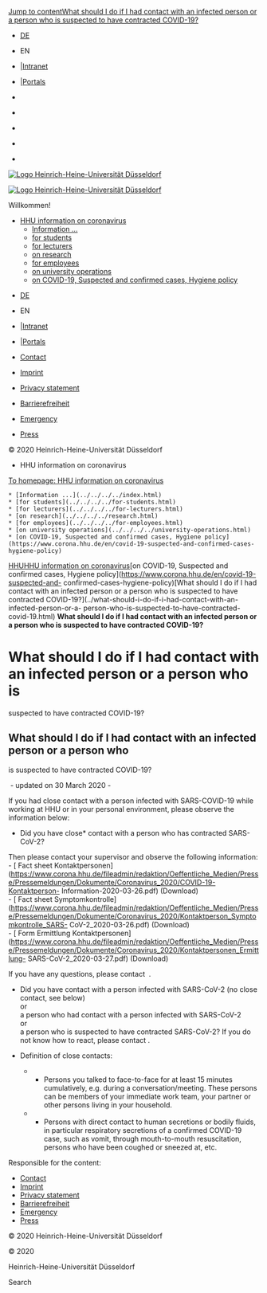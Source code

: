 [Jump to content](what-should.html#content)[What should I do if I had contact
with an infected person or a person who is suspected to have contracted
COVID-19?](what-should.html#c438776)

  * [ DE](../../../../../zu-covid-19-verdachts-und-kontaktfaellen/covid-19-sitemap/corona-19-inhalte/kontakt-mit-infizierten-verdachtsfaellen/kontakt-mit-infizierten-verdachtsfaellen.html)
  * EN
  * |[Intranet](https://www.mitarbeiter.hhu.de/ "Intranet")
  * |[Portals](https://portale.uni-duesseldorf.de "Portals")

  * [](https://www.facebook.com/HHU.de/ "Facebook")
  * [](https://www.linkedin.com/school/heinrich-heine-universitat-dusseldorf/ "LinkedIn")
  * [](https://www.youtube.com/channel/UCz78Aka2Ukfo2S5KfXApTiw "YouTube")
  * [](https://twitter.com/HHU_de "Twitter")
  * [](https://www.instagram.com/hhu_de/ "Instagram")

[![Logo Heinrich-Heine-Universität
Düsseldorf](https://www.corona.hhu.de/typo3conf/ext/wiminno/Resources/Public/img/hhu_logo.png)](https://www.hhu.de/en/)

[![Logo Heinrich-Heine-Universität
Düsseldorf](https://www.corona.hhu.de/typo3conf/ext/wiminno/Resources/Public/img/hhu_logo_mobil.png)](https://www.hhu.de)

Willkommen!

  * [HHU information on coronavirus](../../../../index.html)
    * [Information ...](../../../../index.html)
    * [for students](../../../../for-students.html)
    * [for lecturers](../../../../for-lecturers.html)
    * [on research](../../../../research.html)
    * [for employees](../../../../for-employees.html)
    * [on university operations](../../../../university-operations.html)
    * [on COVID-19, Suspected and confirmed cases, Hygiene policy](https://www.corona.hhu.de/en/covid-19-suspected-and-confirmed-cases-hygiene-policy)

[](https://www.facebook.com/HHU.de/ "Facebook")
[](https://www.linkedin.com/school/heinrich-heine-universitat-dusseldorf/
"LinkedIn") [](https://www.youtube.com/channel/UCz78Aka2Ukfo2S5KfXApTiw
"YouTube") [](https://twitter.com/HHU_de "Twitter")
[](https://www.instagram.com/hhu_de/ "Instagram")

  * [ DE](../../../../../zu-covid-19-verdachts-und-kontaktfaellen/covid-19-sitemap/corona-19-inhalte/kontakt-mit-infizierten-verdachtsfaellen/kontakt-mit-infizierten-verdachtsfaellen.html)
  * EN
  * |[Intranet](https://www.mitarbeiter.hhu.de/ "Intranet")
  * |[Portals](https://portale.uni-duesseldorf.de "Portals")

  * [Contact](https://www.hhu.de/en/about-hhu/contact-and-services)
  * [Imprint](https://www.hhu.de/en/imprint)
  * [Privacy statement](https://www.hhu.de/datenschutzerklaerung)
  * [Barrierefreiheit](https://www.hhu.de/en/erklaerung-zur-barrierefreiheit)
  * [Emergency](https://www.hhu.de/en/emergency-1)
  * [ Press](https://www.hhu.de/en/about-hhu/press-and-marketing/press-contact-persons)

© 2020 Heinrich-Heine-Universität Düsseldorf

  * HHU information on coronavirus

[To homepage: HHU information on coronavirus](../../../../index.html)

    * [Information ...](../../../../index.html)
    * [for students](../../../../for-students.html)
    * [for lecturers](../../../../for-lecturers.html)
    * [on research](../../../../research.html)
    * [for employees](../../../../for-employees.html)
    * [on university operations](../../../../university-operations.html)
    * [on COVID-19, Suspected and confirmed cases, Hygiene policy](https://www.corona.hhu.de/en/covid-19-suspected-and-confirmed-cases-hygiene-policy)

[HHU](https://www.hhu.de/en/)[HHU information on
coronavirus](../../../../index.html)[on COVID-19, Suspected and confirmed
cases, Hygiene policy](https://www.corona.hhu.de/en/covid-19-suspected-and-
confirmed-cases-hygiene-policy)[What should I do if I had contact with an
infected person or a person who is suspected to have contracted
COVID-19?](../what-should-i-do-if-i-had-contact-with-an-infected-person-or-a-
person-who-is-suspected-to-have-contracted-covid-19.html) **What should I do
if I had contact with an infected person or a person who is suspected to have
contracted COVID-19?**

# What should I do if I had contact with an infected person or a person who is
suspected to have contracted COVID-19?

## What should I do if I had contact with an infected person or a person who
is suspected to have contracted COVID-19?

 \- updated on 30 March 2020 -

If you had close contact with a person infected with SARS-COVID-19 while
working at HHU or in your personal environment, please observe the information
below:

  * Did you have close* contact with a person who has contracted SARS-CoV-2?   
  
Then please contact your supervisor and observe the following information:  
\- [ Fact sheet
Kontaktpersonen](https://www.corona.hhu.de/fileadmin/redaktion/Oeffentliche_Medien/Presse/Pressemeldungen/Dokumente/Coronavirus_2020/COVID-19-Kontaktperson-
Information-2020-03-26.pdf) (Download)  
\- [ Fact sheet
Symptomkontrolle](https://www.corona.hhu.de/fileadmin/redaktion/Oeffentliche_Medien/Presse/Pressemeldungen/Dokumente/Coronavirus_2020/Kontaktperson_Symptomkontrolle_SARS-
CoV-2_2020-03-26.pdf) (Download)  
\- [ Form Ermittlung
Kontaktpersonen](https://www.corona.hhu.de/fileadmin/redaktion/Oeffentliche_Medien/Presse/Pressemeldungen/Dokumente/Coronavirus_2020/Kontaktpersonen_Ermittlung-
SARS-CoV-2_2020-03-27.pdf) (Download)  
  
If you have any questions, please contact  .  


  * Did you have contact with a person infected with SARS-CoV-2 (no close contact, see below)  
or  
a person who had contact with a person infected with SARS-CoV-2   
or   
a person who is suspected to have contracted SARS-CoV-2? If you do not know
how to react, please contact .

* Definition of close contacts: 

  * * Persons you talked to face-to-face for at least 15 minutes cumulatively, e.g. during a conversation/meeting. These persons can be members of your immediate work team, your partner or other persons living in your household.

  * * Persons with direct contact to human secretions or bodily fluids, in particular respiratory secretions of a confirmed COVID-19 case, such as vomit, through mouth-to-mouth resuscitation, persons who have been coughed or sneezed at, etc.

Responsible for the content:

  * [Contact](https://www.hhu.de/en/about-hhu/contact-and-services)
  * [Imprint](https://www.hhu.de/en/imprint)
  * [Privacy statement](https://www.hhu.de/datenschutzerklaerung)
  * [Barrierefreiheit](https://www.hhu.de/en/erklaerung-zur-barrierefreiheit)
  * [Emergency](https://www.hhu.de/en/emergency-1)
  * [ Press](https://www.hhu.de/en/about-hhu/press-and-marketing/press-contact-persons)

© 2020 Heinrich-Heine-Universität Düsseldorf

© 2020

Heinrich-Heine-Universität Düsseldorf

[](https://www.facebook.com/HHU.de/ "Facebook")
[](https://www.linkedin.com/school/heinrich-heine-universitat-dusseldorf/
"LinkedIn") [](https://www.youtube.com/channel/UCz78Aka2Ukfo2S5KfXApTiw
"YouTube") [](https://twitter.com/HHU_de "Twitter")
[](https://www.instagram.com/hhu_de/ "Instagram")

Search

